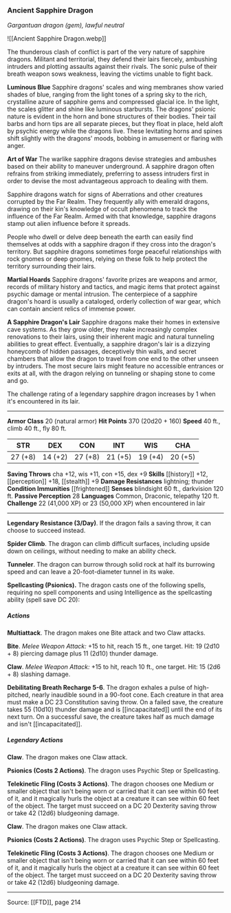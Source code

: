 ### Ancient Sapphire Dragon
_Gargantuan dragon (gem), lawful neutral_

![[Ancient Sapphire Dragon.webp]]

The thunderous clash of conflict is part of the very nature of sapphire dragons. Militant and territorial, they defend their lairs fiercely, ambushing intruders and plotting assaults against their rivals. The sonic pulse of their breath weapon sows weakness, leaving the victims unable to fight back.


**Luminous Blue** Sapphire dragons' scales and wing membranes show varied shades of blue, ranging from the light tones of a spring sky to the rich, crystalline azure of sapphire gems and compressed glacial ice. In the light, the scales glitter and shine like luminous starbursts. The dragons' psionic nature is evident in the horn and bone structures of their bodies. Their tail barbs and horn tips are all separate pieces, but they float in place, held aloft by psychic energy while the dragons live. These levitating horns and spines shift slightly with the dragons' moods, bobbing in amusement or flaring with anger.


**Art of War** The warlike sapphire dragons devise strategies and ambushes based on their ability to maneuver underground. A sapphire dragon often refrains from striking immediately, preferring to assess intruders first in order to devise the most advantageous approach to dealing with them.

Sapphire dragons watch for signs of Aberrations and other creatures corrupted by the Far Realm. They frequently ally with emerald dragons, drawing on their kin's knowledge of occult phenomena to track the influence of the Far Realm. Armed with that knowledge, sapphire dragons stamp out alien influence before it spreads.

People who dwell or delve deep beneath the earth can easily find themselves at odds with a sapphire dragon if they cross into the dragon's territory. But sapphire dragons sometimes forge peaceful relationships with rock gnomes or deep gnomes, relying on these folk to help protect the territory surrounding their lairs.


**Martial Hoards** Sapphire dragons' favorite prizes are weapons and armor, records of military history and tactics, and magic items that protect against psychic damage or mental intrusion. The centerpiece of a sapphire dragon's hoard is usually a cataloged, orderly collection of war gear, which can contain ancient relics of immense power.



**A Sapphire Dragon's Lair** Sapphire dragons make their homes in extensive cave systems. As they grow older, they make increasingly complex renovations to their lairs, using their inherent magic and natural tunneling abilities to great effect. Eventually, a sapphire dragon's lair is a dizzying honeycomb of hidden passages, deceptively thin walls, and secret chambers that allow the dragon to travel from one end to the other unseen by intruders. The most secure lairs might feature no accessible entrances or exits at all, with the dragon relying on tunneling or shaping stone to come and go.

The challenge rating of a legendary sapphire dragon increases by 1 when it's encountered in its lair.





---

**Armor Class** 20 (natural armor)
**Hit Points** 370 (20d20 + 160)
**Speed** 40 ft., climb 40 ft., fly 80 ft.

| STR     | DEX     | CON     | INT     | WIS     | CHA     |
|---------|---------|---------|---------|---------|---------|
| 27 (+8) | 14 (+2) | 27 (+8) | 21 (+5) | 19 (+4) | 20 (+5) |

**Saving Throws** cha +12, wis +11, con +15, dex +9
**Skills** [[history]] +12, [[perception]] +18, [[stealth]] +9
**Damage Resistances** lightning; thunder
**Condition Immunities** [[frightened]]
**Senses** blindsight 60 ft., darkvision 120 ft.
**Passive Perception** 28
**Languages** Common, Draconic, telepathy 120 ft.
**Challenge** 22 (41,000 XP) or 23 (50,000 XP) when encountered in lair

---

**Legendary Resistance (3/Day)**. If the dragon fails a saving throw, it can choose to succeed instead.

**Spider Climb**. The dragon can climb difficult surfaces, including upside down on ceilings, without needing to make an ability check.

**Tunneler**. The dragon can burrow through solid rock at half its burrowing speed and can leave a 20-foot-diameter tunnel in its wake.

**Spellcasting (Psionics).** The dragon casts one of the following spells, requiring no spell components and using Intelligence as the spellcasting ability (spell save DC 20):

##### Actions
**Multiattack**. The dragon makes one Bite attack and two Claw attacks.

**Bite**. _Melee Weapon Attack:_ +15 to hit, reach 15 ft., one target. Hit: 19 (2d10 + 8) piercing damage plus 11 (2d10) thunder damage.

**Claw**. _Melee Weapon Attack:_ +15 to hit, reach 10 ft., one target. Hit: 15 (2d6 + 8) slashing damage.

**Debilitating Breath Recharge 5-6**. The dragon exhales a pulse of high-pitched, nearly inaudible sound in a 90-foot cone. Each creature in that area must make a DC 23 Constitution saving throw. On a failed save, the creature takes 55 (10d10) thunder damage and is [[incapacitated]] until the end of its next turn. On a successful save, the creature takes half as much damage and isn't [[incapacitated]].

##### Legendary Actions
**Claw**. The dragon makes one Claw attack.

**Psionics (Costs 2 Actions)**. The dragon uses Psychic Step or Spellcasting.

**Telekinetic Fling (Costs 3 Actions)**. The dragon chooses one Medium or smaller object that isn't being worn or carried that it can see within 60 feet of it, and it magically hurls the object at a creature it can see within 60 feet of the object. The target must succeed on a DC 20 Dexterity saving throw or take 42 (12d6) bludgeoning damage.

**Claw**. The dragon makes one Claw attack.

**Psionics (Costs 2 Actions)**. The dragon uses Psychic Step or Spellcasting.

**Telekinetic Fling (Costs 3 Actions)**. The dragon chooses one Medium or smaller object that isn't being worn or carried that it can see within 60 feet of it, and it magically hurls the object at a creature it can see within 60 feet of the object. The target must succeed on a DC 20 Dexterity saving throw or take 42 (12d6) bludgeoning damage.


---

Source: [[FTD]], page 214
